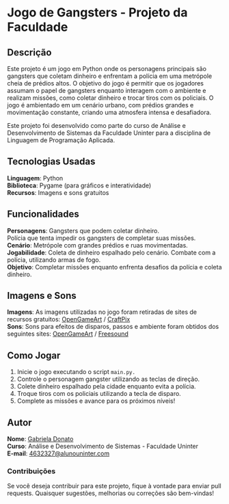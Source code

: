 # Jogo de Gangsters - Projeto da Faculdade
## Descrição
Este projeto é um jogo em Python onde os personagens principais são gangsters que coletam dinheiro e enfrentam a polícia em uma metrópole cheia de prédios altos. O objetivo do jogo é permitir que os jogadores assumam o papel de gangsters enquanto interagem com o ambiente e realizam missões, como coletar dinheiro e trocar tiros com os policiais. O jogo é ambientado em um cenário urbano, com prédios grandes e movimentação constante, criando uma atmosfera intensa e desafiadora.

Este projeto foi desenvolvido como parte do curso de Análise e Desenvolvimento de Sistemas da Faculdade Uninter para a disciplina de Linguagem de Programação Aplicada.

## Tecnologias Usadas
**Linguagem**: Python   
**Biblioteca**: Pygame (para gráficos e interatividade)     
**Recursos**: Imagens e sons gratuitos

## Funcionalidades
**Personagens**:
Gangsters que podem coletar dinheiro.   
Polícia que tenta impedir os gangsters de completar suas missões.  
**Cenário**:
Metrópole com grandes prédios e ruas movimentadas.   
**Jogabilidade**:
Coleta de dinheiro espalhado pelo cenário.
Combate com a polícia, utilizando armas de fogo.    
**Objetivo**:
Completar missões enquanto enfrenta desafios da polícia e coleta dinheiro.

## Imagens e Sons
**Imagens**: As imagens utilizadas no jogo foram retiradas de sites de recursos gratuitos:
[OpenGameArt](https://opengameart.org/) /
[CraftPix](https://craftpix.net/)       
**Sons**: Sons para efeitos de disparos, passos e ambiente foram obtidos dos seguintes sites:
[OpenGameArt](https://opengameart.org/) /
[Freesound](https://freesound.org/)

## Como Jogar
1. Inicie o jogo executando o script `main.py.`
2. Controle o personagem gangster utilizando as teclas de direção.
3. Colete dinheiro espalhado pela cidade enquanto evita a polícia.
4. Troque tiros com os policiais utilizando a tecla de disparo.
5. Complete as missões e avance para os próximos níveis!

## Autor
**Nome**: [Gabriela Donato](https://github.com/GabsDonato)      
**Curso**: Análise e Desenvolvimento de Sistemas - Faculdade Uninter        
**E-mail**: [4632327@alunouninter.com]()

### Contribuições
Se você deseja contribuir para este projeto, fique à vontade para enviar pull requests. Quaisquer sugestões, melhorias ou correções são bem-vindas!
